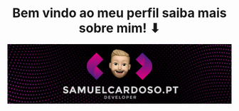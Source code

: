 <h1 align="center">
Bem vindo ao meu perfil saiba mais sobre mim! ⬇ 
</h1>
<p data-sourcepos="3:1-3:137" dir="auto"><a href="https://samuelcardoso.pt" target="_blank" rel="nofollow"><img src="banner.jpg" alt="" style="max-width: 100%;"></a></p>

